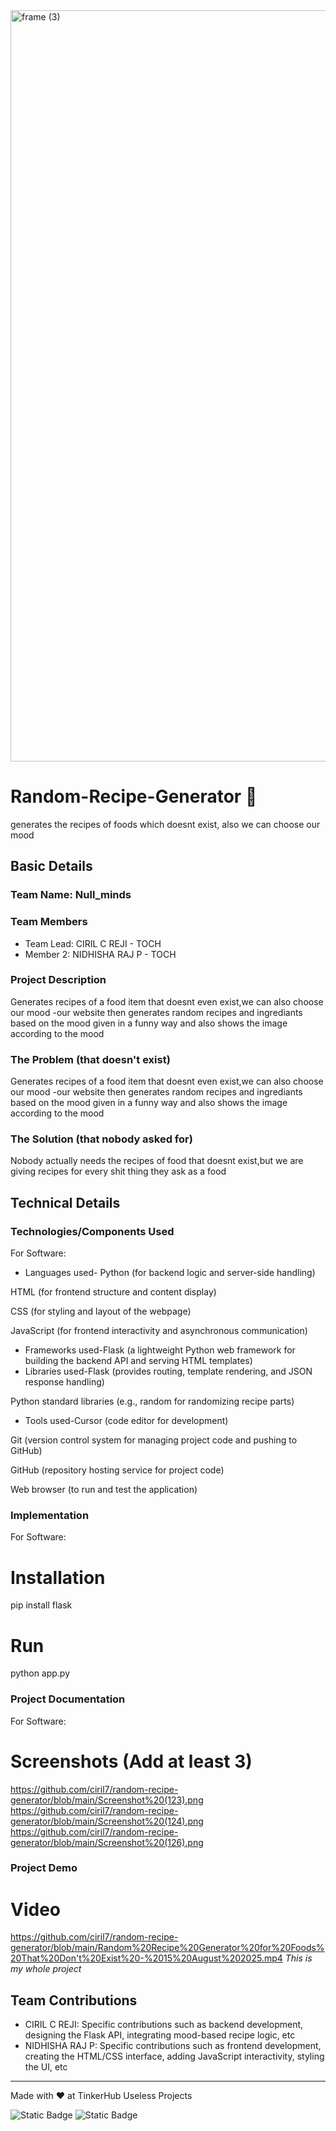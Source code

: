 <img width="3188" height="1202" alt="frame (3)" src="https://github.com/user-attachments/assets/517ad8e9-ad22-457d-9538-a9e62d137cd7" />


# Random-Recipe-Generator 🎯
generates the recipes of foods which doesnt exist, also we can choose our mood

## Basic Details
### Team Name: Null_minds


### Team Members
- Team Lead: CIRIL C REJI - TOCH
- Member 2: NIDHISHA RAJ P - TOCH

### Project Description
Generates recipes of a food item that doesnt even exist,we can also choose our mood -our website then generates random recipes and ingrediants based on the mood given in a funny way and also shows the image according to the mood

### The Problem (that doesn't exist)
Generates recipes of a food item that doesnt even exist,we can also choose our mood -our website then generates random recipes and ingrediants based on the mood given in a funny way and also shows the image according to the mood

### The Solution (that nobody asked for)
Nobody actually needs the recipes of food that doesnt exist,but we are giving recipes for every shit thing they ask as a food

## Technical Details
### Technologies/Components Used
For Software:
- Languages used- Python (for backend logic and server-side handling)

HTML (for frontend structure and content display)

CSS (for styling and layout of the webpage)

JavaScript (for frontend interactivity and asynchronous communication)


- Frameworks used-Flask (a lightweight Python web framework for building the backend API and serving HTML templates)
- Libraries used-Flask (provides routing, template rendering, and JSON response handling)

Python standard libraries (e.g., random for randomizing recipe parts)


- Tools used-Cursor (code editor for development)

Git (version control system for managing project code and pushing to GitHub)

GitHub (repository hosting service for project code)

Web browser (to run and test the application)


### Implementation
For Software:

# Installation
pip install flask


# Run
python app.py


### Project Documentation
For Software:

# Screenshots (Add at least 3)
https://github.com/ciril7/random-recipe-generator/blob/main/Screenshot%20(123).png
https://github.com/ciril7/random-recipe-generator/blob/main/Screenshot%20(124).png
https://github.com/ciril7/random-recipe-generator/blob/main/Screenshot%20(126).png


### Project Demo
# Video
https://github.com/ciril7/random-recipe-generator/blob/main/Random%20Recipe%20Generator%20for%20Foods%20That%20Don't%20Exist%20-%2015%20August%202025.mp4
*This is my whole project*


## Team Contributions
- CIRIL C REJI: Specific contributions such as backend development, designing the Flask API, integrating mood-based recipe logic, etc
- NIDHISHA RAJ P: Specific contributions such as frontend development, creating the HTML/CSS interface, adding JavaScript interactivity, styling the UI, etc

---
Made with ❤️ at TinkerHub Useless Projects 

![Static Badge](https://img.shields.io/badge/TinkerHub-24?color=%23000000&link=https%3A%2F%2Fwww.tinkerhub.org%2F)
![Static Badge](https://img.shields.io/badge/UselessProjects--25-25?link=https%3A%2F%2Fwww.tinkerhub.org%2Fevents%2FQ2Q1TQKX6Q%2FUseless%2520Projects)


